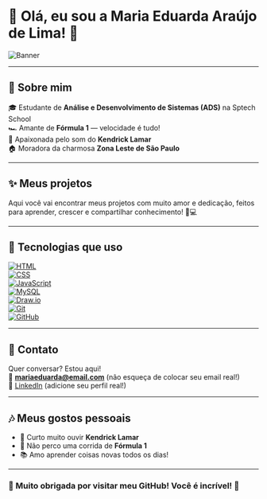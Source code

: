 # 🌸 Olá, eu sou a Maria Eduarda Araújo de Lima! 🌸

![Banner](https://github.com/EduardaLima-09/Meu-Repositorio/blob/main/Minha%20Linha%20Do%20Tempo.svg)

---

## 💖 Sobre mim

🎓 Estudante de **Análise e Desenvolvimento de Sistemas (ADS)** na Sptech School  
🏎️ Amante de **Fórmula 1** — velocidade é tudo!  
🎤 Apaixonada pelo som do **Kendrick Lamar**  
🏠 Moradora da charmosa **Zona Leste de São Paulo**  

---

## ✨ Meus projetos

Aqui você vai encontrar meus projetos com muito amor e dedicação, feitos para aprender, crescer e compartilhar conhecimento! 🌱💻

---

## 🎀 Tecnologias que uso

[![HTML](https://img.shields.io/badge/HTML-%23FF69B4.svg?style=for-the-badge&logo=html5&logoColor=white)](https://developer.mozilla.org/pt-BR/docs/Web/HTML)  
[![CSS](https://img.shields.io/badge/CSS-%23FF69B4.svg?style=for-the-badge&logo=css3&logoColor=white)](https://developer.mozilla.org/pt-BR/docs/Web/CSS)  
[![JavaScript](https://img.shields.io/badge/JavaScript-%23FF69B4.svg?style=for-the-badge&logo=javascript&logoColor=white)](https://developer.mozilla.org/pt-BR/docs/Web/JavaScript)  
[![MySQL](https://img.shields.io/badge/MySQL-%23FF69B4.svg?style=for-the-badge&logo=mysql&logoColor=white)](https://www.mysql.com/)  
[![Draw.io](https://img.shields.io/badge/Draw.io-%23FF69B4.svg?style=for-the-badge&logo=draw.io&logoColor=white)](https://app.diagrams.net/)  
[![Git](https://img.shields.io/badge/Git-%23FF69B4.svg?style=for-the-badge&logo=git&logoColor=white)](https://git-scm.com/)  
[![GitHub](https://img.shields.io/badge/GitHub-%23FF69B4.svg?style=for-the-badge&logo=github&logoColor=white)](https://github.com/)

---

## 💌 Contato

Quer conversar? Estou aqui!  
📧 **mariaeduarda@email.com** (não esqueça de colocar seu email real!)  
🔗 [LinkedIn](https://www.linkedin.com/in/seu-perfil) (adicione seu perfil real!)  

---

## 🎶 Meus gostos pessoais

- 🎵 Curto muito ouvir **Kendrick Lamar**  
- 🏁 Não perco uma corrida de **Fórmula 1**  
- 📚 Amo aprender coisas novas todos os dias!  

---

### 💖 Muito obrigada por visitar meu GitHub! Você é incrível! 🌷
